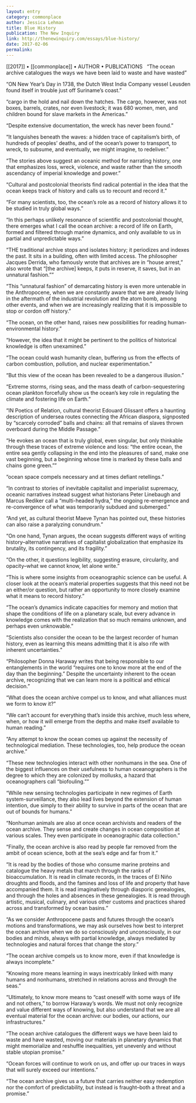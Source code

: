 ```yaml
---
layout: entry
category: commonplace
author: Jessica Lehman
title: Blue History
publication: The New Inquiry
link: http://thenewinquiry.com/essays/blue-history/
date: 2017-02-06
permalink: 
---
```


[[2017]] • [[commonplace]] • AUTHOR • PUBLICATIONS 
 
“The ocean archive catalogues the ways we have been laid to waste and have wasted”

“ON New Year’s Day in 1738, the Dutch West India Company vessel Leusden found itself in trouble just off Suriname’s coast.”

“cargo in the hold and nail down the hatches. The cargo, however, was not boxes, barrels, crates, nor even livestock; it was 680 women, men, and children bound for slave markets in the Americas.”

“Despite extensive documentation, the wreck has never been found.”

“It languishes beneath the waves: a hidden trace of capitalism’s birth, of hundreds of peoples’ deaths, and of the ocean’s power to transport, to wreck, to subsume, and eventually, we might imagine, to redeliver.”

“The stories above suggest an oceanic method for narrating history, one that emphasizes loss, wreck, violence, and waste rather than the smooth ascendancy of imperial knowledge and power.”

“Cultural and postcolonial theorists find radical potential in the idea that the ocean keeps track of history and calls us to recount and record it.”

“For many scientists, too, the ocean’s role as a record of history allows it to be studied in truly global ways.”

“In this perhaps unlikely resonance of scientific and postcolonial thought, there emerges what I call the ocean archive: a record of life on Earth, formed and filtered through marine dynamics, and only available to us in partial and unpredictable ways.”

“THE traditional archive stops and isolates history; it periodizes and indexes the past. It sits in a building, often with limited access. The philosopher Jacques Derrida, who famously wrote that archives are in “house arrest,” also wrote that “[the archive] keeps, it puts in reserve, it saves, but in an unnatural fashion.””

“This “unnatural fashion” of demarcating history is even more untenable in the Anthropocene, when we are constantly aware that we are already living in the aftermath of the industrial revolution and the atom bomb, among other events, and when we are increasingly realizing that it is impossible to stop or cordon off history.”

“The ocean, on the other hand, raises new possibilities for reading human-environmental history.”

“However, the idea that it might be pertinent to the politics of historical knowledge is often unexamined.”

“The ocean could wash humanity clean, buffering us from the effects of carbon combustion, pollution, and nuclear experimentation.”

“But this view of the ocean has been revealed to be a dangerous illusion.”

“Extreme storms, rising seas, and the mass death of carbon-sequestering ocean plankton forcefully show us the ocean’s key role in regulating the climate and fostering life on Earth.”

“IN Poetics of Relation, cultural theorist Edouard Glissant offers a haunting description of undersea routes connecting the African diaspora, signposted by “scarcely corroded” balls and chains: all that remains of slaves thrown overboard during the Middle Passage.”

“He evokes an ocean that is truly global, even singular, but only thinkable through these traces of extreme violence and loss: “the entire ocean, the entire sea gently collapsing in the end into the pleasures of sand, make one vast beginning, but a beginning whose time is marked by these balls and chains gone green.””

“ocean space compels necessary and at times defiant retellings.”

“In contrast to stories of inevitable capitalist and imperialist supremacy, oceanic narratives instead suggest what historians Peter Linebaugh and Marcus Rediker call a “multi-headed hydra,” the ongoing re-emergence and re-convergence of what was temporarily subdued and submerged.”

“And yet, as cultural theorist Maeve Tynan has pointed out, these histories can also raise a paralyzing conundrum.”

“On one hand, Tynan argues, the ocean suggests different ways of writing history–alternative narratives of capitalist globalization that emphasize its brutality, its contingency, and its fragility.”

“On the other, it questions legibility, suggesting erasure, circularity, and opacity–what we cannot know, let alone write.”

“This is where some insights from oceanographic science can be useful. A closer look at the ocean’s material properties suggests that this need not be an either/or question, but rather an opportunity to more closely examine what it means to record history.”

“The ocean’s dynamics indicate capacities for memory and motion that shape the conditions of life on a planetary scale, but every advance in knowledge comes with the realization that so much remains unknown, and perhaps even unknowable.”

“Scientists also consider the ocean to be the largest recorder of human history, even as learning this means admitting that it is also rife with inherent uncertainties.”

“Philosopher Donna Haraway writes that being responsible to our entanglements in the world “requires one to know more at the end of the day than the beginning.” Despite the uncertainty inherent to the ocean archive, recognizing that we can learn more is a political and ethical decision.”

“What does the ocean archive compel us to know, and what alliances must we form to know it?”

“We can’t account for everything that’s inside this archive, much less where, when, or how it will emerge from the depths and make itself available to human reading.”

“Any attempt to know the ocean comes up against the necessity of technological mediation. These technologies, too, help produce the ocean archive.”

“These new technologies interact with other nonhumans in the sea. One of the biggest influences on their usefulness to human oceanographers is the degree to which they are colonized by mollusks, a hazard that oceanographers call “biofouling.””

“While new sensing technologies participate in new regimes of Earth system-surveillance, they also lead lives beyond the extension of human intention, due simply to their ability to survive in parts of the ocean that are out of bounds for humans.”

“Nonhuman animals are also at once ocean archivists and readers of the ocean archive. They sense and create changes in ocean composition at various scales. They even participate in oceanographic data collection.”

“Finally, the ocean archive is also read by people far removed from the ambit of ocean science, both at the sea’s edge and far from it.”

“It is read by the bodies of those who consume marine proteins and catalogue the heavy metals that march through the ranks of bioaccumulation. It is read in climate records, in the traces of El Niño droughts and floods, and the famines and loss of life and property that have accompanied them. It is read imaginatively through diasporic genealogies, and through the holes and absences in these genealogies. It is read through artistic, musical, culinary, and various other customs and practices shared across and transformed by ocean basins.”

“As we consider Anthropocene pasts and futures through the ocean’s motions and transformations, we may ask ourselves how best to interpret the ocean archive when we do so consciously and unconsciously, in our bodies and minds, always with partial knowledge, always mediated by technologies and natural forces that change the story.”

“The ocean archive compels us to know more, even if that knowledge is always incomplete.”

“Knowing more means learning in ways inextricably linked with many humans and nonhumans, stretched in relations across and through the seas.”

“Ultimately, to know more means to “cast oneself with some ways of life and not others,” to borrow Haraway’s words. We must not only recognize and value different ways of knowing, but also understand that we are all eventual material for the ocean archive: our bodies, our actions, our infrastructures.”

“The ocean archive catalogues the different ways we have been laid to waste and have wasted, moving our materials in planetary dynamics that might memorialize and reshuffle inequalities, yet unevenly and without stable utopian promise.”

“Ocean forces will continue to work on us, and offer up our traces in ways that will surely exceed our intentions.”

“The ocean archive gives us a future that carries neither easy redemption nor the comfort of predictability, but instead is fraught–both a threat and a promise.”

